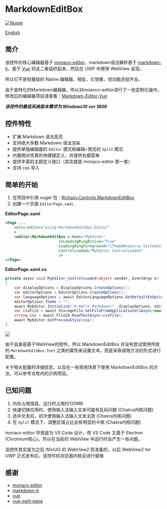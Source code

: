 # MarkdownEditBox

[![Nuget](https://img.shields.io/nuget/v/Richasy.Controls.MarkdownEditBox)](https://www.nuget.org/packages/Richasy.Controls.MarkdownEditBox/)

[English](README.md)

## 简介

该控件的核心编辑器基于 [monaco-editor](https://microsoft.github.io/monaco-editor/)，markdown语法解析基于 [markdown-it](https://github.com/markdown-it/markdown-it)，基于 [Vue](https://vuejs.org/) 将这二者组织起来，然后在 UWP 中使用 WebView 呈现。

所以它不是轻量级的 Native 编辑器，相反，它很重，但功能还挺齐全。

由于是特化的Markdown编辑器，所以对moanco-editor进行了一些定制化操作，修改后的编辑器项目请查看：[Markdown-Editor-Vue](https://github.com/Richasy/Markdown-Editor-Vue)

***该控件的最低系统版本需求为 Windows10 ver 1809***

## 控件特性

- 扩展 Markdown 语法高亮
- 支持绝大多数 Markdown 语法渲染
- 提供单独编辑器的 `Editor` 模式和编辑+预览的 `Split` 模式
- 内置相对完善的快捷键定义，并提供右键菜单
- 提供丰富的主题定义接口（其实就是 monaco-editor 那一套）
- 支持 css 导入

## 简单的开始

1. 在项目中引用 nuget 包：[Richasy.Controls.MarkdownEditBox](https://www.nuget.org/packages/Richasy.Controls.MarkdownEditBox/)
2. 创建一个页面 `EditorPage.xaml`.

**EditorPage.xaml**

```xml
<Page ...
    xmlns:editor="using:MarkdownEditBox.Editor"
    >
    <editor:MarkdownEditBox x:Name="MyEditor"
                        IsLoadingRingActive="True"
                        LoadingRingForeground="{ThemeResource SystemColorControlAccentBrush}"
                        ControlLoaded="MyEditor_ControlLoaded"
                        />
</Page>
```

**EditorPage.xaml.cs**

```csharp
private async void MyEditor_ControlLoaded(object sender, EventArgs e)
{
    var displayOptions = DisplayOptions.CreateOptions();
    var editorOptions = EditorOptions.CreateOptions();
    var languageOptions = await EditorLanguageOptions.GetDefaultEnOptionsAsync();
    editorOptions.Theme = "";
    await MyEditor.Initialize("# Hello Markdown!", displayOptions, editorOptions, "", languageOptions);
    var cssFile = await StorageFile.GetFileFromApplicationUriAsync(new Uri("你的自定义CSS文件路径（需要在项目内）"));
    string css = await FileIO.ReadTextAsync(cssFile);
    await MyEditor.SetPreviewStyle(css);
}
```

![](https://i.loli.net/2020/09/06/jqvFZrVOcY9t7fh.png)

由于自身是基于WebView的控件，所以 MarkdownEditBox 并没有尝试使用传统的 `MarkdownEditBox.Text` 之类的属性来设置文本，而是采取调用方法的形式进行配置。

关于相关配置的详细信息，以及在一些常用场景下使用 MarkdownEditBox 的方法，可以参考仓库内的示例项目。

## 已知问题

1. 内存占用很高，运行时占用约120MB
2. 快速切换应用时，使用输入法输入文本可能有乱码问题 (Chakra内核问题)
3. 选中文本后，初次使用输入法输入文本无效 (Chakra内核问题)
4. 在 `Split` 模式下，调整区域占比会有明显的卡顿 (Chakra内核问题)

monaco editor 毕竟是为 VS Code 设计，而 VS Code 又基于 Electron (Chromium核心)，所以在当前的 WebView 中运行时会产生一些问题。

该控件其实是为之后 WinUI3 的 WebView2 而准备的，以后 WebView2 for UWP 正式发布后，该控件的浏览器内核会进行替换

## 感谢

- [monaco editor](https://github.com/Microsoft/monaco-editor)
- [markdown-it](https://github.com/markdown-it/markdown-it)
- [vue](https://github.com/vuejs/vue)
- [vue-split-pane](https://github.com/PanJiaChen/vue-split-pane)
